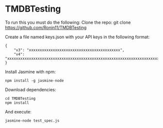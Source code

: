 # TMDBTesting


To run this you must do the following:
Clone the repo:
    git clone https://github.com/Ronin11/TMDBTesting

Create a file named keys.json with your API keys in the following format:

    {
        "v3": "xxxxxxxxxxxxxxxxxxxxxxxxxxxxxxxxxxxxxxxxxx",
        "v4": "xxxxxxxxxxxxxxxxxxxxxxxxxxxxxxxxxxxxxxxxxxxxxxxxxxxxxxxxxxxxxxxxxxxxxxxxxxxxxxxxxxxxxx"
    }

Install Jasmine with npm:

    npm install -g jasmine-node

Download dependencies:

    cd TMDBTesting
    npm install

And execute:

    jasmine-node test_spec.js